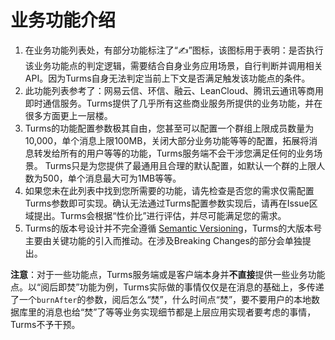 # 业务功能介绍

1. 在业务功能列表处，有部分功能标注了“✍”图标，该图标用于表明：是否执行该业务功能点的判定逻辑，需要结合自身业务应用场景，自行判断并调用相关API。因为Turms自身无法判定当前上下文是否满足触发该功能点的条件。
2. 此功能列表参考了：网易云信、环信、融云、LeanCloud、腾讯云通讯等商用即时通信服务。Turms提供了几乎所有这些商业服务所提供的业务功能，并在很多方面更上一层楼。
3. Turms的功能配置参数极其自由，您甚至可以配置一个群组上限成员数量为10,000，单个消息上限100MB，关闭大部分业务功能等等的配置，拓展将消息转发给所有的用户等等的功能，Turms服务端不会干涉您满足任何的业务场景。
   Turms只是为您提供了最通用且合理的默认配置，如默认一个群的上限人数为500，单个消息最大可为1MB等等。
4. 如果您未在此列表中找到您所需要的功能，请先检查是否您的需求仅需配置Turms参数即可实现。确认无法通过Turms配置参数实现后，请再在Issue区域提出。Turms会根据“性价比”进行评估，并尽可能满足您的需求。
5. Turms的版本号设计并不完全遵循 [Semantic Versioning](https://github.com/semver/semver/blob/master/semver.md)，Turms的大版本号主要由关键功能的引入而推动。在涉及Breaking Changes的部分会单独提出。

**注意**：对于一些功能点，Turms服务端或是客户端本身并**不直接**提供一些业务功能点。以“阅后即焚”功能为例，Turms实际做的事情仅仅是在消息的基础上，多传递了一个`burnAfter`的参数，阅后怎么“焚”，什么时间点“焚”，要不要用户的本地数据库里的消息也给“焚”了等等业务实现细节都是上层应用实现者要考虑的事情，Turms不予干预。